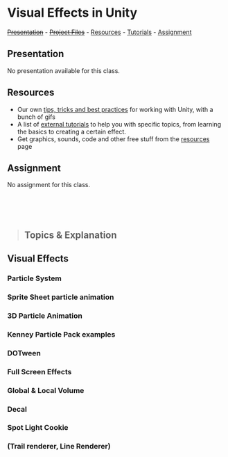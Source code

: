 # Visual Effects in Unity

[~~Presentation~~]() -
[~~Project Files~~]() -
[Resources](00_resources.md) -
[Tutorials](00_tutorials.md) -
[Assignment](#assignment)

## Presentation
No presentation available for this class.

## Resources
- Our own [tips, tricks and best practices](00_unity.md) for working with Unity, with a bunch of gifs
- A list of [external tutorials](00_tutorials.md) to help you with specific topics, from learning the basics to creating a certain effect.
- Get graphics, sounds, code and other free stuff from the [resources](00_resources.md) page

## Assignment
No assignment for this class.

<br><br><br>

> ## Topics & Explanation

## Visual Effects
### Particle System
### Sprite Sheet particle animation
### 3D Particle Animation
### Kenney Particle Pack examples
### DOTween
### Full Screen Effects
### Global & Local Volume
### Decal
### Spot Light Cookie
### (Trail renderer, Line Renderer)